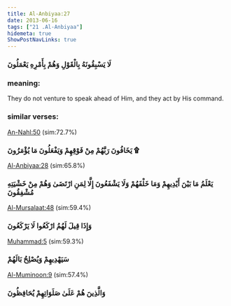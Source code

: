```yaml
---
title: Al-Anbiyaa:27
date: 2013-06-16
tags: ["21 .Al-Anbiyaa"]
hidemeta: true 
ShowPostNavLinks: true 
---
```

### لَا يَسْبِقُونَهُ بِالْقَوْلِ وَهُمْ بِأَمْرِهِ يَعْمَلُونَ
### meaning: 
They do not venture to speak ahead of Him, and they act by His command.
### similar verses: 

[An-Nahl:50](/16/50) (sim:72.7%)

### يَخَافُونَ رَبَّهُمْ مِنْ فَوْقِهِمْ وَيَفْعَلُونَ مَا يُؤْمَرُونَ ۩

[Al-Anbiyaa:28](/21/28) (sim:65.8%)

### يَعْلَمُ مَا بَيْنَ أَيْدِيهِمْ وَمَا خَلْفَهُمْ وَلَا يَشْفَعُونَ إِلَّا لِمَنِ ارْتَضَىٰ وَهُمْ مِنْ خَشْيَتِهِ مُشْفِقُونَ

[Al-Mursalaat:48](/77/48) (sim:59.4%)

### وَإِذَا قِيلَ لَهُمُ ارْكَعُوا لَا يَرْكَعُونَ

[Muhammad:5](/47/5) (sim:59.3%)

### سَيَهْدِيهِمْ وَيُصْلِحُ بَالَهُمْ

[Al-Muminoon:9](/23/9) (sim:57.4%)

### وَالَّذِينَ هُمْ عَلَىٰ صَلَوَاتِهِمْ يُحَافِظُونَ
